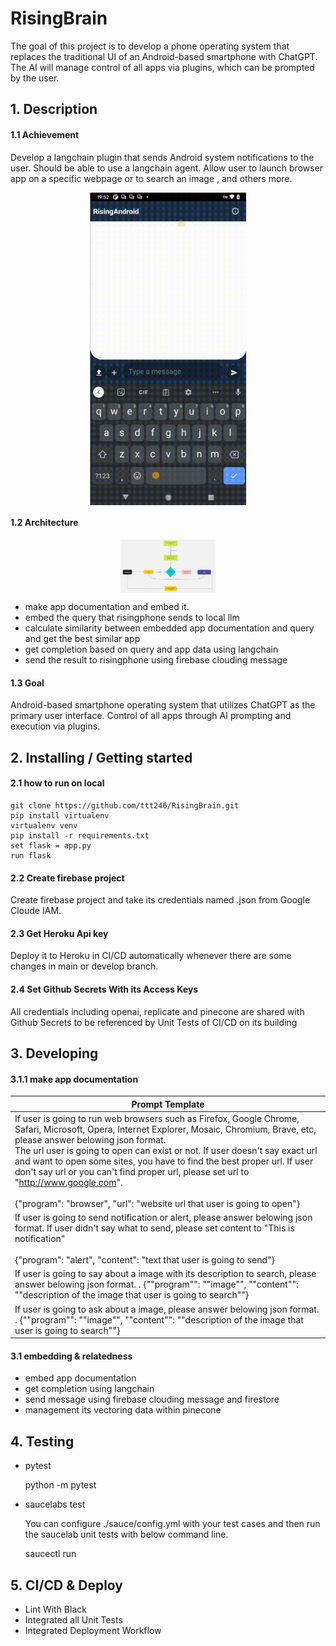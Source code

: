 # RisingBrain

The goal of this project is to develop a phone operating system that replaces the traditional UI of an Android-based smartphone with ChatGPT. The AI will manage control of all apps via plugins, which can be prompted by the user.

## 1. Description

#### 1.1 Achievement
Develop a langchain plugin that sends Android system notifications to the user. Should be able to use a langchain agent.
Allow user to launch browser app on a specific webpage or to search an image , and others more. 

<p align='center'>
  <img align='center' src='assets/img/achievement.gif' width='250px' height='500px'/>
</p>

#### 1.2 Architecture
<p align='center'>
  <img align='center' src='assets/img/langchain_architecture.jpg' width="30%"/>
</p>

- make app documentation and embed it.
- embed the query that risingphone sends to local llm
- calculate similarity between embedded app documentation and query and get the best similar app
- get completion based on query and app data using langchain
- send the result to risingphone using firebase clouding message

#### 1.3 Goal
Android-based smartphone operating system that utilizes ChatGPT as the primary user interface.
Control of all apps through AI prompting and execution via plugins.


## 2. Installing / Getting started
#### 2.1 how to run on local


    git clone https://github.com/ttt246/RisingBrain.git
    pip install virtualenv
    virtualenv venv
    pip install -r requirements.txt
    set flask = app.py
    run flask


#### 2.2 Create firebase project
Create firebase project and take its credentials named .json from Google Cloude IAM. 
#### 2.3 Get Heroku Api key
Deploy it to Heroku in CI/CD automatically whenever there are some changes in main or develop branch.
#### 2.4 Set Github Secrets With its Access Keys
All credentials including openai, replicate and pinecone are shared with Github Secrets to be referenced by Unit Tests of CI/CD on its building

## 3. Developing
#### 3.1.1 make app documentation

| Prompt Template |
| ------------ |
| If user is going to run web browsers such as Firefox, Google Chrome, Safari, Microsoft, Opera, Internet Explorer, Mosaic, Chromium, Brave, etc, please answer belowing json format. <br> The url user is going to open can exist or not. If user doesn't say exact url and want to open some sites, you have to find the best proper url. If user don't say url or you can't find proper url, please set url to "http://www.google.com". <br><br>{"program": "browser", "url": "website url that user is going to open"} |
| If user is going to send notification or alert, please answer belowing json format. If user didn't say what to send, please set content to "This is notification" <br><br>{"program": "alert", "content": "text that user is going to send"} |
| If user is going to say about a image with its description to search, please answer belowing json format. . {""program"": ""image"", ""content"": ""description of the image that user is going to search""}| 
| If user is going to ask about a image, please answer belowing json format. . {""program"": ""image"", ""content"": ""description of the image that user is going to search""}| 

#### 3.1 embedding & relatedness
- embed app documentation
- get completion using langchain
- send message using firebase clouding message and firestore
- management its vectoring data within pinecone

## 4. Testing

- pytest



    python -m pytest




- saucelabs test

  You can configure ./sauce/config.yml with your test cases and then run the saucelab unit tests with below command line.



    saucectl run




## 5. CI/CD & Deploy
- Lint With Black
- Integrated all Unit Tests
- Integrated Deployment Workflow

